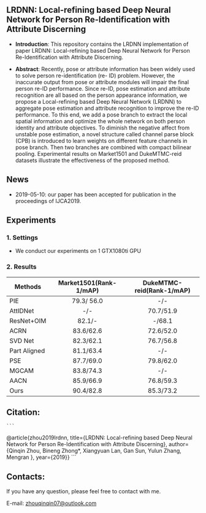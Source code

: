 ## LRDNN: Local-refining based Deep Neural Network for Person Re-Identification with Attribute Discerning

* **Introduction**: This repository contains the LRDNN implementation of paper LRDNN: Local-refining based Deep Neural Network for Person Re-Identification with Attribute Discerning.

* **Abstract**: Recently, pose or attribute information has been widely used to solve person re-identification (re-
ID) problem. However, the inaccurate output from pose or attribute modules will impair the final person re-ID performance. Since re-ID, pose estimation and attribute recognition are all based on the person appearance information, we propose a Local-refining based Deep Neural Network (LRDNN) to aggregate pose estimation and attribute recognition to improve the re-ID performance. To this end, we add a pose branch to extract the local spatial information and optimize the whole network on both person identity and attribute objectives. To diminish the negative affect from unstable pose estimation, a novel structure called channel parse block (CPB) is introduced to learn weights on different feature channels in pose branch. Then two branches are combined with compact bilinear pooling. Experimental results on Market1501 and DukeMTMC-reid datasets illustrate the effectiveness of the proposed method.


## News
* 2019-05-10: our paper has been accepted for publication in the proceedings of IJCA2019.

## Experiments

### 1. Settings
* We conduct our experiments on 1 GTX1080ti GPU

### 2. Results
| Methods      | Market1501(Rank-1/mAP) | DukeMTMC-reid(Rank-1/mAP)|
| -------------|:-------------:| :-----:|
| PIE          | 79.3/ 56.0| -/-  |
| AttIDNet     | -/-   |   70.7/51.9|
| ResNet+OIM   | 82.1/- | -/68.1 |
| ACRN         |83.6/62.6|72.6/52.0|
| SVD Net      |82.3/62.1 |76.7/56.8|
| Part Aligned |81.1/63.4| -/-|
| PSE          |87.7/69.0 |79.8/62.0|
| MGCAM        |83.8/74.3| -/-|
| AACN         |85.9/66.9 |76.8/59.3|
| Ours         |90.4/82.8 |85.3/73.2|




## Citation: 
    ```
@article{zhou2019lrdnn,
title={LRDNN: Local-refining based Deep Neural Network for Person Re-Identification with Attribute Discerning},
author={Qinqin Zhou, Bineng Zhong*, Xiangyuan Lan, Gan Sun, Yulun Zhang, Mengran },
year={2019}}
    ```

## Contacts: 
If you have any question, please feel free to contact with me.

E-mail: zhouqinqin07@outlook.com

